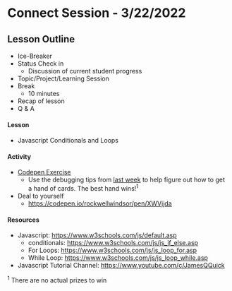 # Connect Session - 3/22/2022

## Lesson Outline

  * Ice-Breaker
  * Status Check in
    * Discussion of current student progress
  * Topic/Project/Learning Session
  * Break
    * 10 minutes
  * Recap of lesson
  * Q & A

#### Lesson

  * Javascript Conditionals and Loops

#### Activity

  * <a href="https://codepen.io/rockwellwindsor/pen/eYyZpZB" target ="_BLANK">Codepen Exercise</a>
    * Use the debugging tips from <a href="https://github.com/rockwellwindsor/udacity_FEND_connects_sessions/tree/main/friday_group/session_7#lesson" target="_BLANK">last week</a> to help figure out how to get a hand of cards. The best hand wins!<sup>1</sup>
  * Deal to yourself
    * https://codepen.io/rockwellwindsor/pen/XWVjjda

#### Resources

  * Javascript: https://www.w3schools.com/js/default.asp
    * conditionals: https://www.w3schools.com/js/js_if_else.asp
    * For Loops: https://www.w3schools.com/js/js_loop_for.asp
    * While Loop: https://www.w3schools.com/js/js_loop_while.asp
  * Javascript Tutorial Channel: https://www.youtube.com/c/JamesQQuick

<sup>1</sup> There are no actual prizes to win
